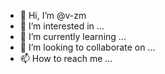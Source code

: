 - 👋 Hi, I’m @v-zm
- 👀 I’m interested in ...
- 🌱 I’m currently learning ...
- 💞️ I’m looking to collaborate on ...
- 📫 How to reach me ...

<!---
v-zm/v-zm is a ✨ special ✨ repository because its `README.md` (this file) appears on your GitHub profile.
You can click the Preview link to take a look at your changes.
--->
